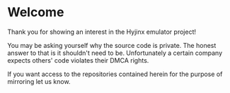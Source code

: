 # Welcome
Thank you for showing an interest in the Hyjinx emulator project!

You may be asking yourself why the source code is private. The honest answer to that is it shouldn't need to be. Unfortunately a certain company expects others' code violates their DMCA rights.

If you want access to the repositories contained herein for the purpose of mirroring let us know.
